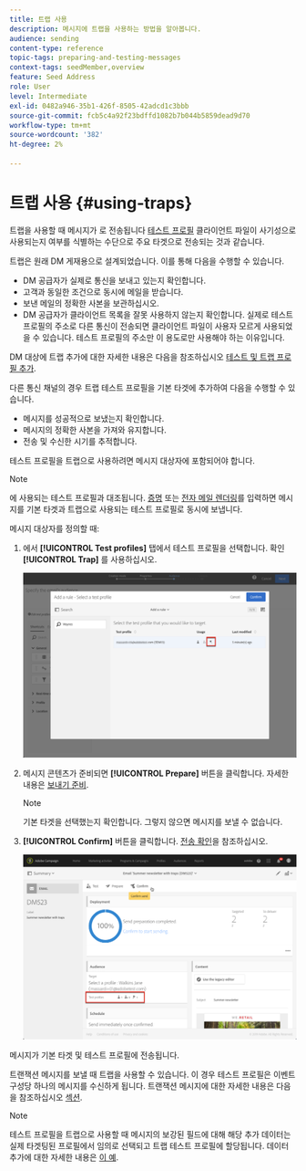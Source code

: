 ```yaml
---
title: 트랩 사용
description: 메시지에 트랩을 사용하는 방법을 알아봅니다.
audience: sending
content-type: reference
topic-tags: preparing-and-testing-messages
context-tags: seedMember,overview
feature: Seed Address
role: User
level: Intermediate
exl-id: 0482a946-35b1-426f-8505-42adcd1c3bbb
source-git-commit: fcb5c4a92f23bdffd1082b7b044b5859dead9d70
workflow-type: tm+mt
source-wordcount: '382'
ht-degree: 2%

---
```


# 트랩 사용 {#using-traps}

트랩을 사용할 때 메시지가 로 전송됩니다 [테스트 프로필](../../audiences/using/managing-test-profiles.md) 클라이언트 파일이 사기성으로 사용되는지 여부를 식별하는 수단으로 주요 타겟으로 전송되는 것과 같습니다.

트랩은 원래 DM 게재용으로 설계되었습니다. 이를 통해 다음을 수행할 수 있습니다.

* DM 공급자가 실제로 통신을 보내고 있는지 확인합니다.
* 고객과 동일한 조건으로 동시에 메일을 받습니다.
* 보낸 메일의 정확한 사본을 보관하십시오.
* DM 공급자가 클라이언트 목록을 잘못 사용하지 않는지 확인합니다. 실제로 테스트 프로필의 주소로 다른 통신이 전송되면 클라이언트 파일이 사용자 모르게 사용되었을 수 있습니다. 테스트 프로필의 주소만 이 용도로만 사용해야 하는 이유입니다.

DM 대상에 트랩 추가에 대한 자세한 내용은 다음을 참조하십시오 [테스트 및 트랩 프로필 추가](../../channels/using/defining-the-direct-mail-audience.md#adding-test-and-trap-profiles).

다른 통신 채널의 경우 트랩 테스트 프로필을 기본 타겟에 추가하여 다음을 수행할 수 있습니다.

* 메시지를 성공적으로 보냈는지 확인합니다.
* 메시지의 정확한 사본을 가져와 유지합니다.
* 전송 및 수신한 시기를 추적합니다.

테스트 프로필을 트랩으로 사용하려면 메시지 대상자에 포함되어야 합니다.

>[!NOTE]
>
>에 사용되는 테스트 프로필과 대조됩니다. [증명](../../sending/using/sending-proofs.md) 또는 [전자 메일 렌더링](../../sending/using/email-rendering.md)를 입력하면 메시지를 기본 타겟과 트랩으로 사용되는 테스트 프로필로 동시에 보냅니다.

메시지 대상자를 정의할 때:

1. 에서 **[!UICONTROL Test profiles]** 탭에서 테스트 프로필을 선택합니다. 확인 **[!UICONTROL Trap]** 를 사용하십시오.

   ![](assets/trap_select.png)

1. 메시지 콘텐츠가 준비되면 **[!UICONTROL Prepare]** 버튼을 클릭합니다. 자세한 내용은 [보내기 준비](../../sending/using/preparing-the-send.md).
   >[!NOTE]
   >
   >기본 타겟을 선택했는지 확인합니다. 그렇지 않으면 메시지를 보낼 수 없습니다.

1. **[!UICONTROL Confirm]** 버튼을 클릭합니다. [전송 확인](../../sending/using/confirming-the-send.md)을 참조하십시오.

   ![](assets/trap_confirm.png)

메시지가 기본 타겟 및 테스트 프로필에 전송됩니다.

트랜잭션 메시지를 보낼 때 트랩을 사용할 수 있습니다. 이 경우 테스트 프로필은 이벤트 구성당 하나의 메시지를 수신하게 됩니다. 트랜잭션 메시지에 대한 자세한 내용은 다음을 참조하십시오 [섹션](../../channels/using/getting-started-with-transactional-msg.md).

>[!NOTE]
>
>테스트 프로필을 트랩으로 사용할 때 메시지의 보강된 필드에 대해 해당 추가 데이터는 실제 타겟팅된 프로필에서 임의로 선택되고 트랩 테스트 프로필에 할당됩니다. 데이터 추가에 대한 자세한 내용은 [이 예](../../automating/using/enriching-profile-data-file.md).
